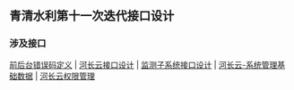 ## 青清水利第十一次迭代接口设计
### 涉及接口

[前后台错误码定义](http://112.124.104.190:10001/soft/wiki/wikis/qqsl_error_code) | [河长云接口设计](http://112.124.104.190:10001/soft/wiki/wikis/hzy-wechat) | [监测子系统接口设计](http://112.124.104.190:10001/soft/wiki/wikis/%E6%A3%80%E6%B5%8B%E5%AD%90%E7%B3%BB%E7%BB%9F) | [河长云-系统管理基础数据](http://112.124.104.190:10001/soft/wiki/wikis/%E7%B3%BB%E7%BB%9F%E7%AE%A1%E7%90%86%E5%9F%BA%E7%A1%80%E6%95%B0%E6%8D%AE) | [河长云权限管理](http://112.124.104.190:10001/soft/wiki/wikis/%E6%B2%B3%E9%95%BF%E4%BA%91%E6%9D%83%E9%99%90%E7%AE%A1%E7%90%86)



